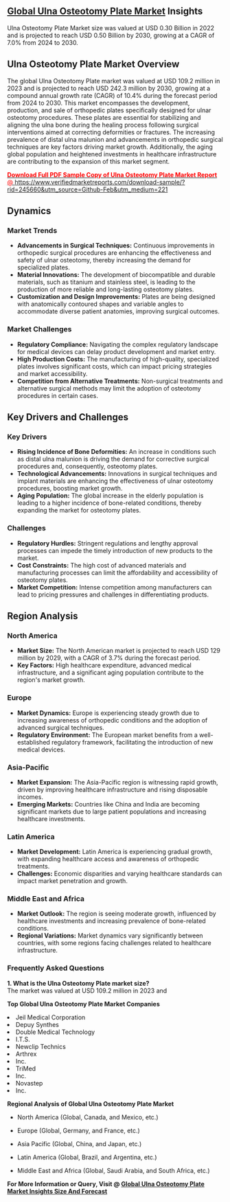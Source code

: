 <h2><a href="https://www.verifiedmarketreports.com/download-sample/?rid=245660&amp;utm_source=Github&amp;utm_medium=221" target="_blank">Global Ulna Osteotomy Plate Market</a> Insights</h2><p>Ulna Osteotomy Plate Market size was valued at USD 0.30 Billion in 2022 and is projected to reach USD 0.50 Billion by 2030, growing at a CAGR of 7.0% from 2024 to 2030.</p><p> <h2>Ulna Osteotomy Plate Market Overview</h2> <p>The global Ulna Osteotomy Plate market was valued at USD 109.2 million in 2023 and is projected to reach USD 242.3 million by 2030, growing at a compound annual growth rate (CAGR) of 10.4% during the forecast period from 2024 to 2030. This market encompasses the development, production, and sale of orthopedic plates specifically designed for ulnar osteotomy procedures. These plates are essential for stabilizing and aligning the ulna bone during the healing process following surgical interventions aimed at correcting deformities or fractures. The increasing prevalence of distal ulna malunion and advancements in orthopedic surgical techniques are key factors driving market growth. Additionally, the aging global population and heightened investments in healthcare infrastructure are contributing to the expansion of this market segment. </p> <p><a href="https://www.verifiedmarketreports.com/download-sample/?rid=245660"><p><span class=""><span style="color: #ff0000;"><strong>Download Full PDF Sample Copy of Ulna Osteotomy Plate Market Report</strong> @ </span><a href="https://www.verifiedmarketreports.com/download-sample/?rid=245660&amp;utm_source=Github-Feb&amp;utm_medium=221" target="_blank">https://www.verifiedmarketreports.com/download-sample/?rid=245660&amp;utm_source=Github-Feb&amp;utm_medium=221</a></span></p></a></p> <h2>Dynamics</h2> <h3>Market Trends</h3> <ul> <li><strong>Advancements in Surgical Techniques:</strong> Continuous improvements in orthopedic surgical procedures are enhancing the effectiveness and safety of ulnar osteotomy, thereby increasing the demand for specialized plates. </li> <li><strong>Material Innovations:</strong> The development of biocompatible and durable materials, such as titanium and stainless steel, is leading to the production of more reliable and long-lasting osteotomy plates. </li> <li><strong>Customization and Design Improvements:</strong> Plates are being designed with anatomically contoured shapes and variable angles to accommodate diverse patient anatomies, improving surgical outcomes. </li> </ul> <h3>Market Challenges</h3> <ul> <li><strong>Regulatory Compliance:</strong> Navigating the complex regulatory landscape for medical devices can delay product development and market entry. </li> <li><strong>High Production Costs:</strong> The manufacturing of high-quality, specialized plates involves significant costs, which can impact pricing strategies and market accessibility. </li> <li><strong>Competition from Alternative Treatments:</strong> Non-surgical treatments and alternative surgical methods may limit the adoption of osteotomy procedures in certain cases. </li> </ul> <h2>Key Drivers and Challenges</h2> <h3>Key Drivers</h3> <ul> <li><strong>Rising Incidence of Bone Deformities:</strong> An increase in conditions such as distal ulna malunion is driving the demand for corrective surgical procedures and, consequently, osteotomy plates. </li> <li><strong>Technological Advancements:</strong> Innovations in surgical techniques and implant materials are enhancing the effectiveness of ulnar osteotomy procedures, boosting market growth. </li> <li><strong>Aging Population:</strong> The global increase in the elderly population is leading to a higher incidence of bone-related conditions, thereby expanding the market for osteotomy plates. </li> </ul> <h3>Challenges</h3> <ul> <li><strong>Regulatory Hurdles:</strong> Stringent regulations and lengthy approval processes can impede the timely introduction of new products to the market. </li> <li><strong>Cost Constraints:</strong> The high cost of advanced materials and manufacturing processes can limit the affordability and accessibility of osteotomy plates. </li> <li><strong>Market Competition:</strong> Intense competition among manufacturers can lead to pricing pressures and challenges in differentiating products. </li> </ul> <h2>Region Analysis</h2> <h3>North America</h3> <ul> <li><strong>Market Size:</strong> The North American market is projected to reach USD 129 million by 2029, with a CAGR of 3.7% during the forecast period. </li> <li><strong>Key Factors:</strong> High healthcare expenditure, advanced medical infrastructure, and a significant aging population contribute to the region's market growth. </li> </ul> <h3>Europe</h3> <ul> <li><strong>Market Dynamics:</strong> Europe is experiencing steady growth due to increasing awareness of orthopedic conditions and the adoption of advanced surgical techniques. </li> <li><strong>Regulatory Environment:</strong> The European market benefits from a well-established regulatory framework, facilitating the introduction of new medical devices. </li> </ul> <h3>Asia-Pacific</h3> <ul> <li><strong>Market Expansion:</strong> The Asia-Pacific region is witnessing rapid growth, driven by improving healthcare infrastructure and rising disposable incomes. </li> <li><strong>Emerging Markets:</strong> Countries like China and India are becoming significant markets due to large patient populations and increasing healthcare investments. </li> </ul> <h3>Latin America</h3> <ul> <li><strong>Market Development:</strong> Latin America is experiencing gradual growth, with expanding healthcare access and awareness of orthopedic treatments. </li> <li><strong>Challenges:</strong> Economic disparities and varying healthcare standards can impact market penetration and growth. </li> </ul> <h3>Middle East and Africa</h3> <ul> <li><strong>Market Outlook:</strong> The region is seeing moderate growth, influenced by healthcare investments and increasing prevalence of bone-related conditions. </li> <li><strong>Regional Variations:</strong> Market dynamics vary significantly between countries, with some regions facing challenges related to healthcare infrastructure. </li> </ul> <h3>Frequently Asked Questions</h3> <p><strong>1. What is the Ulna Osteotomy Plate market size?</strong><br> The market was valued at USD 109.2 million in 2023 and</p><p><strong>Top Global Ulna Osteotomy Plate Market Companies</strong></p><div data-test-id=""><p><li>Jeil Medical Corporation</li><li> Depuy Synthes</li><li> Double Medical Technology</li><li> I.T.S.</li><li> Newclip Technics</li><li> Arthrex</li><li> Inc.</li><li> TriMed</li><li> Inc.</li><li> Novastep</li><li> Inc.</li></p><div><strong>Regional Analysis of&nbsp;Global Ulna Osteotomy Plate Market</strong></div><ul><li dir="ltr"><p dir="ltr">North America&nbsp;(Global, Canada, and Mexico, etc.)</p></li><li dir="ltr"><p dir="ltr">Europe (Global, Germany, and France, etc.)</p></li><li dir="ltr"><p dir="ltr">Asia Pacific&nbsp;(Global, China, and Japan, etc.)</p></li><li dir="ltr"><p dir="ltr">Latin America&nbsp;(Global, Brazil, and Argentina, etc.)</p></li><li dir="ltr">Middle East and Africa&nbsp;(Global, Saudi Arabia, and South Africa, etc.)</li></ul><p><strong>For More Information or Query, Visit @&nbsp;</strong><strong><a href="https://www.verifiedmarketreports.com/product/ulna-osteotomy-plate-market/?utm_source=Github&amp;utm_medium=221" target="_blank">Global Ulna Osteotomy Plate Market Insights Size And Forecast</a></strong></p></div>
